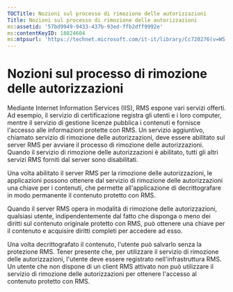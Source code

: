 ```yaml
---
TOCTitle: Nozioni sul processo di rimozione delle autorizzazioni
Title: Nozioni sul processo di rimozione delle autorizzazioni
ms:assetid: '57bd9949-9433-437b-93ed-ffb2dff9992e'
ms:contentKeyID: 18824604
ms:mtpsurl: 'https://technet.microsoft.com/it-it/library/Cc720276(v=WS.10)'
---
```


Nozioni sul processo di rimozione delle autorizzazioni
======================================================

Mediante Internet Information Services (IIS), RMS espone vari servizi offerti. Ad esempio, il servizio di certificazione registra gli utenti e i loro computer, mentre il servizio di gestione licenze pubblica i contenuti e fornisce l'accesso alle informazioni protette con RMS. Un servizio aggiuntivo, chiamato servizio di rimozione delle autorizzazioni, deve essere abilitato sul server RMS per avviare il processo di rimozione delle autorizzazioni. Quando il servizio di rimozione delle autorizzazioni è abilitato, tutti gli altri servizi RMS forniti dal server sono disabilitati.

Una volta abilitato il server RMS per la rimozione delle autorizzazioni, le applicazioni possono ottenere dal servizio di rimozione delle autorizzazioni una chiave per i contenuti, che permette all'applicazione di decrittografare in modo permanente il contenuto protetto con RMS.

Quando il server RMS opera in modalità di rimozione delle autorizzazioni, qualsiasi utente, indipendentemente dal fatto che disponga o meno dei diritti sul contenuto originale protetto con RMS, può ottenere una chiave per il contenuto e acquisire diritti completi per accedere ad esso.

Una volta decrittografato il contenuto, l'utente può salvarlo senza la protezione RMS. Tener presente che, per utilizzare il servizio di rimozione delle autorizzazioni, l'utente deve essere registrato nell'infrastruttura RMS. Un utente che non dispone di un client RMS attivato non può utilizzare il servizio di rimozione delle autorizzazioni per ottenere l'accesso al contenuto protetto con RMS.
